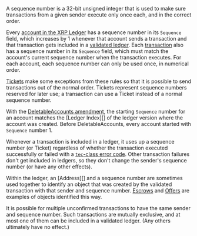A sequence number is a 32-bit unsigned integer that is used to make sure transactions from a given sender execute only once each, and in the correct order.

Every [account in the XRP Ledger](../../concepts/accounts/accounts.md) has a sequence number in its `Sequence` field, which increases by 1 whenever that account sends a transaction and that transaction gets included in a [validated ledger](../../concepts/ledgers/index.md). Each [transaction](../../concepts/transactions/index.md) also has a sequence number in its `Sequence` field, which must match the account's current sequence number when the transaction executes. For each account, each sequence number can only be used once, in numerical order.

[Tickets](../../concepts/accounts/tickets.md) make some exceptions from these rules so that it is possible to send transactions out of the normal order. Tickets represent sequence numbers reserved for later use; a transaction can use a Ticket instead of a normal sequence number.

With the [DeletableAccounts amendment](/resources/known-amendments.md#deletableaccounts), the starting `Sequence` number for an account matches the [Ledger Index][] of the ledger version where the account was created. Before DeletableAccounts, every account started with `Sequence` number 1.

Whenever a transaction is included in a ledger, it uses up a sequence number (or Ticket) regardless of whether the transaction executed successfully or failed with a [`tec`-class error code](../../references/protocol/transactions/transaction-results/tec-codes.md). Other transaction failures don't get included in ledgers, so they don't change the sender's sequence number (or have any other effects).

Within the ledger, an [Address][] and a sequence number are sometimes used together to identify an object that was created by the validated transaction with that sender and sequence number. [Escrows](../../concepts/payment-types/escrow.md) and [Offers](../../concepts/tokens/decentralized-exchange/offers.md) are examples of objects identified this way.

It is possible for multiple unconfirmed transactions to have the same sender and sequence number. Such transactions are mutually exclusive, and at most one of them can be included in a validated ledger. (Any others ultimately have no effect.)

